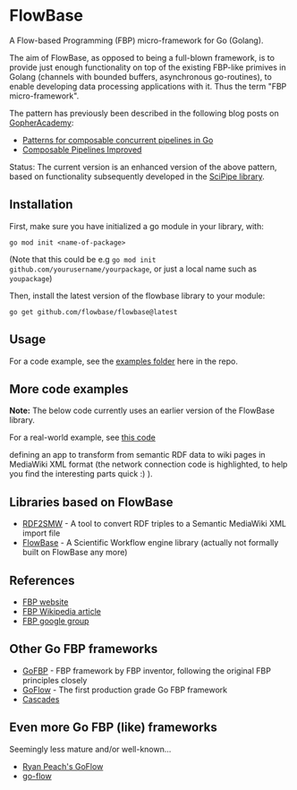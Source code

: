 FlowBase
========

A Flow-based Programming (FBP) micro-framework for Go (Golang).

The aim of FlowBase, as opposed to being a full-blown framework, is to provide
just enough functionality on top of the existing FBP-like primives in Golang
(channels with bounded buffers, asynchronous go-routines), to enable developing
data processing applications with it. Thus the term "FBP micro-framework".

The pattern has previously been described in the following blog posts on [GopherAcademy](https://gopheracademy.com/):

- [Patterns for composable concurrent pipelines in Go](https://blog.gopheracademy.com/composable-pipelines-pattern/)
- [Composable Pipelines Improved](https://blog.gopheracademy.com/advent-2015/composable-pipelines-improvements/)

Status: The current version is an enhanced version of the above pattern, based
on functionality subsequently developed in the [SciPipe library](https://scipipe.org).

Installation
-----

First, make sure you have initialized a go module in your library, with:

```
go mod init <name-of-package>
```

(Note that this could be e.g `go mod init github.com/yourusername/yourpackage`, or just a local name such as `youpackage`)

Then, install the latest version of the flowbase library to your module:

```
go get github.com/flowbase/flowbase@latest
```

Usage
-----

For a code example, see the [examples folder](https://github.com/flowbase/flowbase/tree/master/examples) here in the repo.

More code examples
-------------

**Note:** The below code currently uses an earlier version of the FlowBase
library.

For a real-world example, see [this code](https://github.com/rdfio/rdf2smw/blob/e7e2b3/main.go#L100-L125)

defining an app to transform from semantic RDF data to wiki pages in MediaWiki
XML format (the network connection code is highlighted, to help you find the
interesting parts quick :) ).


Libraries based on FlowBase
---------------------------

- [RDF2SMW](https://github.com/samuell/rdf2smw) - A tool to convert RDF triples
  to a Semantic MediaWiki XML import file
- [FlowBase](http://flowbase.org) - A Scientific Workflow engine library (actually not formally built on FlowBase any more)

References
----------

- [FBP website](http://www.jpaulmorrison.com/fbp/)
- [FBP Wikipedia article](en.wikipedia.org/wiki/Flow-based_programming)
- [FBP google group](https://groups.google.com/forum/#!forum/flow-based-programming)

Other Go FBP frameworks
-----------------------

- [GoFBP](https://github.com/jpaulm/gofbp) - FBP framework by FBP inventor, following the original FBP principles closely
- [GoFlow](https://github.com/trustmaster/goflow) - The first production grade Go FBP framework
- [Cascades](https://github.com/cascades-fbp/cascades)

Even more Go FBP (like) frameworks
----------------------------------

Seemingly less mature and/or well-known...

- [Ryan Peach's GoFlow](https://github.com/ryanpeach/goflow)
- [go-flow](https://github.com/7ing/go-flow)
